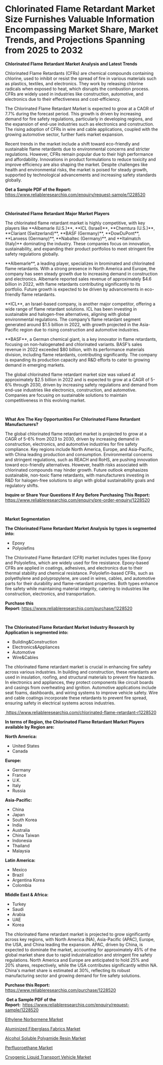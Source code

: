 <p><h1>Chlorinated Flame Retardant Market Size Furnishes Valuable Information Encompassing Market Share, Market Trends, and Projections Spanning from 2025 to 2032</h1></p><p><strong>Chlorinated Flame Retardant Market Analysis and Latest Trends</strong></p>
<p><p>Chlorinated Flame Retardants (CFRs) are chemical compounds containing chlorine, used to inhibit or resist the spread of fire in various materials such as plastics, textiles, and electronics. They work by releasing chlorine radicals when exposed to heat, which disrupts the combustion process. CFRs are widely used in industries like construction, automotive, and electronics due to their effectiveness and cost-efficiency.</p><p>The Chlorinated Flame Retardant Market is expected to grow at a CAGR of 7.7% during the forecast period. This growth is driven by increasing demand for fire safety regulations, particularly in developing regions, and the expansion of end-use industries such as electronics and construction. The rising adoption of CFRs in wire and cable applications, coupled with the growing automotive sector, further fuels market expansion.</p><p>Recent trends in the market include a shift toward eco-friendly and sustainable flame retardants due to environmental concerns and stricter regulations. However, CFRs remain popular due to their high performance and affordability. Innovations in product formulations to reduce toxicity and improve efficiency are also shaping the market. Despite challenges like health and environmental risks, the market is poised for steady growth, supported by technological advancements and increasing safety standards globally.</p></p>
<p><strong>Get a Sample PDF of the Report:&nbsp;</strong> <a href="https://www.reliableresearchiq.com/enquiry/request-sample/1228520?utm_campaign=1159&utm_medium=2&utm_source=Github&utm_content=ia&utm_term=25012025&utm_id=chlorinated-flame-retardant">https://www.reliableresearchiq.com/enquiry/request-sample/1228520</a></p>
<p>&nbsp;</p>
<p><strong>Chlorinated Flame Retardant Major Market Players</strong></p>
<p><p>The chlorinated flame retardant market is highly competitive, with key players like **Albemarle (U.S.)**, **ICL (Israel)**, **Chemtura (U.S.)**, **Clariant (Switzerland)**, **BASF (Germany)**, **DowDuPont**, **Lanxess (Germany)**, **Nabaltec (Germany)**, and **Italmatch (Italy)** dominating the industry. These companies focus on innovation, sustainability, and expanding their product portfolios to meet stringent fire safety regulations globally.</p><p>**Albemarle**, a leading player, specializes in brominated and chlorinated flame retardants. With a strong presence in North America and Europe, the company has seen steady growth due to increasing demand in construction and electronics. Albemarle reported sales revenue of approximately $4.6 billion in 2022, with flame retardants contributing significantly to its portfolio. Future growth is expected to be driven by advancements in eco-friendly flame retardants.</p><p>**ICL**, an Israel-based company, is another major competitor, offering a wide range of flame retardant solutions. ICL has been investing in sustainable and halogen-free alternatives, aligning with global environmental regulations. The company’s flame retardant segment generated around $1.5 billion in 2022, with growth projected in the Asia-Pacific region due to rising construction and automotive industries.</p><p>**BASF**, a German chemical giant, is a key innovator in flame retardants, focusing on non-halogenated and chlorinated variants. BASF’s sales revenue in 2022 exceeded $80 billion, with its performance materials division, including flame retardants, contributing significantly. The company is expanding its production capacity and R&D efforts to cater to growing demand in emerging markets.</p><p>The global chlorinated flame retardant market size was valued at approximately $2.5 billion in 2022 and is expected to grow at a CAGR of 5-6% through 2030, driven by increasing safety regulations and demand from end-use industries like electronics, construction, and automotive. Companies are focusing on sustainable solutions to maintain competitiveness in this evolving market.</p></p>
<p>&nbsp;</p>
<p><strong>What Are The Key Opportunities For Chlorinated Flame Retardant Manufacturers?</strong></p>
<p><p>The global chlorinated flame retardant market is projected to grow at a CAGR of 5-6% from 2023 to 2030, driven by increasing demand in construction, electronics, and automotive industries for fire safety compliance. Key regions include North America, Europe, and Asia-Pacific, with China leading production and consumption. Environmental concerns and stringent regulations, such as REACH and RoHS, are pushing innovation toward eco-friendly alternatives. However, health risks associated with chlorinated compounds may hinder growth. Future outlook emphasizes sustainable, non-toxic flame retardants, with manufacturers investing in R&D for halogen-free solutions to align with global sustainability goals and regulatory shifts.</p></p>
<p><strong>Inquire or Share Your Questions If Any Before Purchasing This Report:</strong> <a href="https://www.reliableresearchiq.com/enquiry/pre-order-enquiry/1228520?utm_campaign=1159&utm_medium=2&utm_source=Github&utm_content=ia&utm_term=25012025&utm_id=chlorinated-flame-retardant">https://www.reliableresearchiq.com/enquiry/pre-order-enquiry/1228520</a></p>
<p>&nbsp;</p>
<p><strong>Market Segmentation</strong></p>
<p><strong>The Chlorinated Flame Retardant Market Analysis by types is segmented into:</strong></p>
<p><ul><li>Epoxy</li><li>Polyolefins</li></ul></p>
<p><p>The Chlorinated Flame Retardant (CFR) market includes types like Epoxy and Polyolefins, which are widely used for fire resistance. Epoxy-based CFRs are applied in coatings, adhesives, and electronics due to their thermal stability and chemical resistance. Polyolefin-based CFRs, such as polyethylene and polypropylene, are used in wires, cables, and automotive parts for their durability and flame-retardant properties. Both types enhance fire safety while maintaining material integrity, catering to industries like construction, electronics, and transportation.</p></p>
<p><strong>Purchase this Report:&nbsp;</strong><a href="https://www.reliableresearchiq.com/purchase/1228520?utm_campaign=1159&utm_medium=2&utm_source=Github&utm_content=ia&utm_term=25012025&utm_id=chlorinated-flame-retardant">https://www.reliableresearchiq.com/purchase/1228520</a></p>
<p>&nbsp;</p>
<p><strong>The Chlorinated Flame Retardant Market Industry Research by Application is segmented into:</strong></p>
<p><ul><li>Building&Construction</li><li>Electronics&Appliances</li><li>Automotive</li><li>Wire&Cables</li></ul></p>
<p><p>The chlorinated flame retardant market is crucial in enhancing fire safety across various industries. In building and construction, these retardants are used in insulation, roofing, and structural materials to prevent fire hazards. In electronics and appliances, they protect components like circuit boards and casings from overheating and ignition. Automotive applications include seat foams, dashboards, and wiring systems to improve vehicle safety. Wire and cable coatings incorporate these retardants to prevent fire spread, ensuring safety in electrical systems across industries.</p></p>
<p><a href="https://www.reliableresearchiq.com/chlorinated-flame-retardant-r1228520?utm_campaign=1159&utm_medium=2&utm_source=Github&utm_content=ia&utm_term=25012025&utm_id=chlorinated-flame-retardant">&nbsp;https://www.reliableresearchiq.com/chlorinated-flame-retardant-r1228520</a></p>
<p><strong>In terms of Region, the Chlorinated Flame Retardant Market Players available by Region are:</strong></p>
<p>
    <p> <strong> North America: </strong>
        <ul>
            <li>United States</li>
            <li>Canada</li>
        </ul>
        </p> 
    <p> <strong> Europe: </strong>
        <ul>
            <li>Germany</li>
            <li>France</li>
            <li>U.K.</li>
            <li>Italy</li>
            <li>Russia</li>
        </ul>
        </p> 
    <p> <strong> Asia-Pacific: </strong>
        <ul>
            <li>China</li>
            <li>Japan</li>
            <li>South Korea</li>
            <li>India</li>
            <li>Australia</li>
            <li>China Taiwan</li>
            <li>Indonesia</li>
            <li>Thailand</li>
            <li>Malaysia</li>
        </ul>
        </p> 
    <p> <strong> Latin America: </strong>
        <ul>
            <li>Mexico</li>
            <li>Brazil</li>
            <li>Argentina Korea</li>
            <li>Colombia</li>
        </ul>
        </p> 
    <p> <strong> Middle East & Africa: </strong>
        <ul>
            <li>Turkey</li>
            <li>Saudi</li>
            <li>Arabia</li>
            <li>UAE</li>
            <li>Korea</li>
        </ul>
    </p>
    </p>
<p><p>The chlorinated flame retardant market is projected to grow significantly across key regions, with North America (NA), Asia-Pacific (APAC), Europe, the USA, and China leading the expansion. APAC, driven by China, is expected to dominate the market, accounting for approximately 45% of the global market share due to rapid industrialization and stringent fire safety regulations. North America and Europe are anticipated to hold 25% and 20% shares, respectively, while the USA contributes significantly within NA. China's market share is estimated at 30%, reflecting its robust manufacturing sector and growing demand for fire safety solutions.</p></p>
<p><strong>Purchase this Report: </strong><a href="https://www.reliableresearchiq.com/purchase/1228520?utm_campaign=1159&utm_medium=2&utm_source=Github&utm_content=ia&utm_term=25012025&utm_id=chlorinated-flame-retardant">https://www.reliableresearchiq.com/purchase/1228520</a></p>
<p>&nbsp;<strong>Get a Sample PDF of the Report:&nbsp;&nbsp;</strong><a href="https://www.reliableresearchiq.com/enquiry/request-sample/1228520?utm_campaign=1159&utm_medium=2&utm_source=Github&utm_content=ia&utm_term=25012025&utm_id=chlorinated-flame-retardant">https://www.reliableresearchiq.com/enquiry/request-sample/1228520</a></p>
<p><strong></strong></p>
<p><p><a href="https://github.com/katonmarti489/Market-Research-Report-List-1/blob/main/ethylene-norbornene-market.md?utm_campaign=1159&utm_medium=2&utm_source=Github&utm_content=ia&utm_term=25012025&utm_id=chlorinated-flame-retardant">Ethylene Norbornene Market</a></p><p><a href="https://www.linkedin.com/pulse/explore-aluminized-fiberglass-fabrics-markets-growth-trajectory-9hurc?utm_campaign=1159&utm_medium=2&utm_source=Github&utm_content=ia&utm_term=25012025&utm_id=chlorinated-flame-retardant">Aluminized Fiberglass Fabrics Market</a></p><p><a href="https://www.linkedin.com/pulse/insights-alcohol-soluble-polyamide-resin-market-players-i4u8e?utm_campaign=1159&utm_medium=2&utm_source=Github&utm_content=ia&utm_term=25012025&utm_id=chlorinated-flame-retardant">Alcohol Soluble Polyamide Resin Market</a></p><p><a href="https://github.com/lisaeichler20775/Market-Research-Report-List-1/blob/main/perfluoroethane-market.md?utm_campaign=1159&utm_medium=2&utm_source=Github&utm_content=ia&utm_term=25012025&utm_id=chlorinated-flame-retardant">Perfluoroethane Market</a></p><p><a href="https://www.linkedin.com/pulse/cryogenic-liquid-transport-vehicle-market-findings-indicatinga-3wesf?utm_campaign=1159&utm_medium=2&utm_source=Github&utm_content=ia&utm_term=25012025&utm_id=chlorinated-flame-retardant">Cryogenic Liquid Transport Vehicle Market</a></p></p>